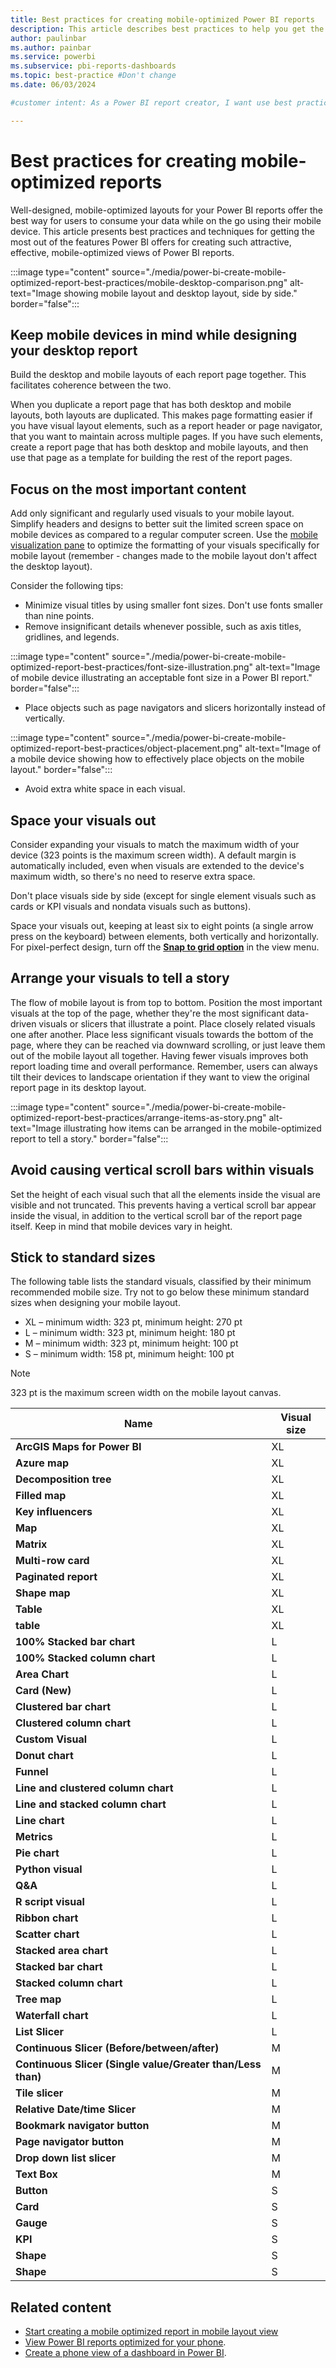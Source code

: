 ```yaml
---
title: Best practices for creating mobile-optimized Power BI reports
description: This article describes best practices to help you get the best results when you create mobile-optimized version of a Power BI report.
author: paulinbar
ms.author: painbar
ms.service: powerbi
ms.subservice: pbi-reports-dashboards
ms.topic: best-practice #Don't change
ms.date: 06/03/2024

#customer intent: As a Power BI report creator, I want use best practices so as to get the best results when I create my mobile-optimized layout of a Power BI report..

---
```


# Best practices for creating mobile-optimized reports

Well-designed, mobile-optimized layouts for your Power BI reports offer the best way for users to consume your data while on the go using their mobile device. This article presents best practices and techniques for getting the most out of the features Power BI offers for creating such attractive, effective, mobile-optimized views of Power BI reports.

:::image type="content" source="./media/power-bi-create-mobile-optimized-report-best-practices/mobile-desktop-comparison.png" alt-text="Image showing mobile layout and desktop layout, side by side." border="false":::

## Keep mobile devices in mind while designing your desktop report

Build the desktop and mobile layouts of each report page together. This facilitates coherence between the two.

When you duplicate a report page that has both desktop and mobile layouts, both layouts are duplicated. This makes page formatting easier if you have visual layout elements, such as a report header or page navigator, that you want to maintain across multiple pages. If you have such elements, create a report page that has both desktop and mobile layouts, and then use that page as a template for building the rest of the report pages.

## Focus on the most important content

Add only significant and regularly used visuals to your mobile layout. Simplify headers and designs to better suit the limited screen space on mobile devices as compared to a regular computer screen. Use the [mobile visualization pane](/power-bi/create-reports/power-bi-create-mobile-optimized-report-format-visuals) to optimize the formatting of your visuals specifically for mobile layout (remember - changes made to the mobile layout don't affect the desktop layout).

Consider the following tips:

* Minimize visual titles by using smaller font sizes. Don't use fonts smaller than nine points.
* Remove insignificant details whenever possible, such as axis titles, gridlines, and legends.

:::image type="content" source="./media/power-bi-create-mobile-optimized-report-best-practices/font-size-illustration.png" alt-text="Image of mobile device illustrating an acceptable font size in a Power BI report." border="false":::

* Place objects such as page navigators and slicers horizontally instead of vertically.

:::image type="content" source="./media/power-bi-create-mobile-optimized-report-best-practices/object-placement.png" alt-text="Image of a mobile device showing how to effectively place objects on the mobile layout." border="false":::

* Avoid extra white space in each visual.

## Space your visuals out

Consider expanding your visuals to match the maximum width of your device (323 points is the maximum screen width). A default margin is automatically included, even when visuals are extended to the device's maximum width, so there's no need to reserve extra space.

Don't place visuals side by side (except for single element visuals such as cards or KPI visuals and nondata visuals such as buttons).

Space your visuals out, keeping at least six to eight points (a single arrow press on the keyboard) between elements, both vertically and horizontally. For pixel-perfect design, turn off the **[Snap to grid option](./desktop-gridlines-snap-to-grid.md#enable-gridlines-snap-to-grid-and-smart-guides)** in the view menu.

## Arrange your visuals to tell a story

The flow of mobile layout is from top to bottom. Position the most important visuals at the top of the page, whether they're the most significant data-driven visuals or slicers that illustrate a point. Place closely related visuals one after another. Place less significant visuals towards the bottom of the page, where they can be reached via downward scrolling, or just leave them out of the mobile layout all together. Having fewer visuals improves both report loading time and overall performance. Remember, users can always tilt their devices to landscape orientation if they want to view the original report page in its desktop layout.

:::image type="content" source="./media/power-bi-create-mobile-optimized-report-best-practices/arrange-items-as-story.png" alt-text="Image illustrating how items can be arranged in the mobile-optimized report to tell a story." border="false":::

## Avoid causing vertical scroll bars within visuals

Set the height of each visual such that all the elements inside the visual are visible and not truncated. This prevents having a vertical scroll bar appear inside the visual, in addition to the vertical scroll bar of the report page itself. Keep in mind that mobile devices vary in height.

## Stick to standard sizes

The following table lists the standard visuals, classified by their minimum recommended mobile size. Try not to go below these minimum standard sizes when designing your mobile layout.

* XL – minimum width: 323 pt, minimum height: 270 pt
* L – minimum width: 323 pt, minimum height: 180 pt
* M – minimum width: 323 pt, minimum height: 100 pt
* S – minimum width: 158 pt, minimum height: 100 pt

> [!NOTE]
> 323 pt is the maximum screen width on the mobile layout canvas.

  | **Name** | **Visual size** |
  |---|---|
  | **ArcGIS Maps for Power BI** | XL |
  | **Azure map** | XL |
  | **Decomposition tree** | XL |
  | **Filled map** | XL |
  | **Key influencers** | XL |
  | **Map** | XL |
  | **Matrix** | XL |
  | **Multi-row card** | XL |
  | **Paginated report** | XL |
  | **Shape map** | XL |
  | **Table** | XL |
  | **table** | XL |
  | **100% Stacked bar chart** | L |
  | **100% Stacked column chart** | L |
  | **Area Chart** | L |
  | **Card (New)** | L |
  | **Clustered bar chart** | L |
  | **Clustered column chart** | L |
  | **Custom Visual** | L |
  | **Donut chart** | L |
  | **Funnel** | L |
  | **Line and clustered column chart** | L |
  | **Line and stacked column chart** | L |
  | **Line chart** | L |
  | **Metrics** | L |
  | **Pie chart** | L |
  | **Python visual** | L |
  | **Q&A** | L |
  | **R script visual** | L |
  | **Ribbon chart** | L |
  | **Scatter chart** | L |
  | **Stacked area chart** | L |
  | **Stacked bar chart** | L |
  | **Stacked column chart** | L |
  | **Tree map** | L |
  | **Waterfall chart** | L |
  | **List Slicer** | L |
  | **Continuous Slicer (Before/between/after)** | M |
  | **Continuous Slicer (Single value/Greater than/Less than)** | M |
  | **Tile slicer** | M |
  | **Relative Date/time Slicer** | M |
  | **Bookmark navigator button** | M |
  | **Page navigator button** | M |
  | **Drop down list slicer** | M |
  | **Text Box** | M |
  | **Button** | S |
  | **Card** | S |
  | **Gauge** | S |
  | **KPI** | S |
  | **Shape** | S |
  | **Shape** | S |

## Related content

* [Start creating a mobile optimized report in mobile layout view](power-bi-create-mobile-optimized-report-mobile-layout-view.md)
* [View Power BI reports optimized for your phone](../consumer/mobile/mobile-apps-view-phone-report.md).
* [Create a phone view of a dashboard in Power BI](service-create-dashboard-mobile-phone-view.md).